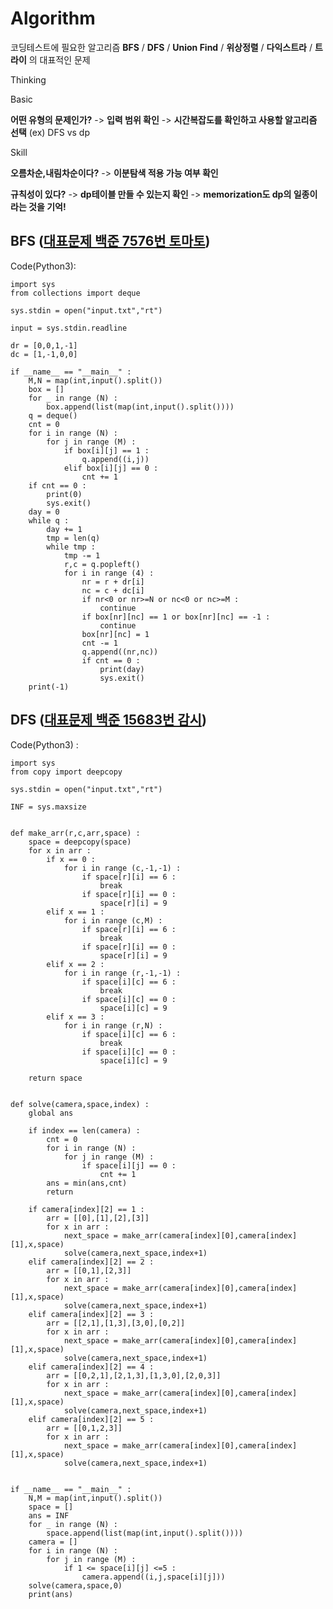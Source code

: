 # Algorithm
코딩테스트에 필요한 알고리즘 **BFS** / **DFS** / **Union Find** / **위상정렬** / **다익스트라** / **트라이** 의 대표적인 문제

Thinking

Basic

**어떤 유형의 문제인가?** -> **입력 범위 확인** -> **시간복잡도를 확인하고 사용할 알고리즘 선택** (ex) DFS vs dp

Skill

**오름차순,내림차순이다?** -> **이분탐색 적용 가능 여부 확인**

**규칙성이 있다?** -> **dp테이블 만들 수 있는지 확인** -> **memorization도 dp의 일종이라는 것을 기억!**



## BFS ([대표문제 백준 7576번 토마토](https://www.acmicpc.net/problem/7576))

Code(Python3):

    import sys
    from collections import deque

    sys.stdin = open("input.txt","rt")

    input = sys.stdin.readline

    dr = [0,0,1,-1]
    dc = [1,-1,0,0]

    if __name__ == "__main__" :
        M,N = map(int,input().split())
        box = []
        for _ in range (N) :
            box.append(list(map(int,input().split())))
        q = deque()
        cnt = 0 
        for i in range (N) :
            for j in range (M) :
                if box[i][j] == 1 :
                    q.append((i,j))
                elif box[i][j] == 0 :
                    cnt += 1
        if cnt == 0 :
            print(0)
            sys.exit()
        day = 0
        while q :
            day += 1
            tmp = len(q)
            while tmp :
                tmp -= 1
                r,c = q.popleft()
                for i in range (4) :
                    nr = r + dr[i]
                    nc = c + dc[i]
                    if nr<0 or nr>=N or nc<0 or nc>=M :
                        continue
                    if box[nr][nc] == 1 or box[nr][nc] == -1 : 
                        continue
                    box[nr][nc] = 1
                    cnt -= 1 
                    q.append((nr,nc))
                    if cnt == 0 :
                        print(day)
                        sys.exit()
        print(-1)
 

## DFS ([대표문제 백준 15683번 감시](https://www.acmicpc.net/problem/15683))

Code(Python3) :

    import sys
    from copy import deepcopy

    sys.stdin = open("input.txt","rt")

    INF = sys.maxsize


    def make_arr(r,c,arr,space) :
        space = deepcopy(space)
        for x in arr :
            if x == 0 :
                for i in range (c,-1,-1) :
                    if space[r][i] == 6 :
                        break
                    if space[r][i] == 0 :
                        space[r][i] = 9
            elif x == 1 :
                for i in range (c,M) :
                    if space[r][i] == 6 :
                        break
                    if space[r][i] == 0 :
                        space[r][i] = 9
            elif x == 2 :
                for i in range (r,-1,-1) :
                    if space[i][c] == 6 :
                        break
                    if space[i][c] == 0 :
                        space[i][c] = 9
            elif x == 3 :
                for i in range (r,N) :
                    if space[i][c] == 6 :
                        break
                    if space[i][c] == 0 :
                        space[i][c] = 9

        return space


    def solve(camera,space,index) :
        global ans

        if index == len(camera) :
            cnt = 0
            for i in range (N) :
                for j in range (M) :
                    if space[i][j] == 0 :
                        cnt += 1
            ans = min(ans,cnt)
            return

        if camera[index][2] == 1 :
            arr = [[0],[1],[2],[3]]
            for x in arr :
                next_space = make_arr(camera[index][0],camera[index][1],x,space)
                solve(camera,next_space,index+1)
        elif camera[index][2] == 2 :
            arr = [[0,1],[2,3]]
            for x in arr :
                next_space = make_arr(camera[index][0],camera[index][1],x,space)
                solve(camera,next_space,index+1)
        elif camera[index][2] == 3 :
            arr = [[2,1],[1,3],[3,0],[0,2]]
            for x in arr :
                next_space = make_arr(camera[index][0],camera[index][1],x,space)
                solve(camera,next_space,index+1)
        elif camera[index][2] == 4 :
            arr = [[0,2,1],[2,1,3],[1,3,0],[2,0,3]]
            for x in arr :
                next_space = make_arr(camera[index][0],camera[index][1],x,space)
                solve(camera,next_space,index+1)
        elif camera[index][2] == 5 :
            arr = [[0,1,2,3]]
            for x in arr :
                next_space = make_arr(camera[index][0],camera[index][1],x,space)
                solve(camera,next_space,index+1)


    if __name__ == "__main__" :
        N,M = map(int,input().split())
        space = []
        ans = INF
        for _ in range (N) :
            space.append(list(map(int,input().split())))
        camera = []
        for i in range (N) :
            for j in range (M) :
                if 1 <= space[i][j] <=5 :
                    camera.append((i,j,space[i][j]))
        solve(camera,space,0)
        print(ans)

